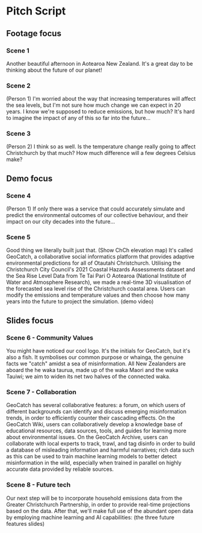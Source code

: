 # Pitch Script
## Footage focus
### Scene 1
Another beautiful afternoon in Aotearoa New Zealand. It's a great day to be thinking about the future of our planet!
### Scene 2
(Person 1) I'm worried about the way that increasing temperatures will affect the sea levels, but I'm not sure how much change we can expect in 20 years. I know we're supposed to reduce emissions, but how much? It's hard to imagine the impact of any of this so far into the future...
### Scene 3
(Person 2) I think so as well. Is the temperature change really going to affect Christchurch by that much? How much difference will a few degrees Celsius make?
## Demo focus
### Scene 4
(Person 1) If only there was a service that could accurately simulate and predict the environmental outcomes of our collective behaviour, and their impact on our city decades into the future...
### Scene 5
Good thing we literally built just that. (Show ChCh elevation map) It's called GeoCatch, a collaborative social informatics platform that provides adaptive environmental predictions for all of Otautahi Christchurch.
Utilising the Christchurch City Council's 2021 Coastal Hazards Assessments dataset and the Sea Rise Level Data from Te Tai Pari O Aotearoa (National Institute of Water and Atmosphere Research), we made a real-time 3D visualisation of the forecasted sea level rise of the Christchurch coastal area.
Users can modify the emissions and temperature values and then choose how many years into the future to project the simulation. (demo video)
## Slides focus
### Scene 6 - Community Values
You might have noticed our cool logo. It's the initials for GeoCatch, but it's also a fish. It symbolises our common purpose or whainga, the genuine facts we "catch" amidst a sea of misinformation. All New Zealanders are aboard the he waka taurua, made up of the waka Maori and the waka Tauiwi; we aim to widen its net two halves of the connected waka.
### Scene 7 - Collaboration
GeoCatch has several collaborative features: a forum, on which users of different backgrounds can identify and discuss emerging misinformation trends, in order to efficiently counter their cascading effects. On the GeoCatch Wiki, users can collaboratively develop a knowledge base of educational resources, data sources, tools, and guides for learning more about environmental issues. On the GeoCatch Archive, users can collaborate with local experts to track, trawl, and tag disinfo in order to build a database of misleading information and harmful narratives; rich data such as this can be used to train machine learning models to better detect misinformation in the wild, especially when trained in parallel on highly accurate data provided by reliable sources.
### Scene 8 - Future tech
Our next step will be to incorporate household emissions data from the Greater Christchurch Partnership, in order to provide real-time projections based on the data. After that, we'll make full use of the abundant open data by employing machine learning and AI capabilities: (the three future features slides)